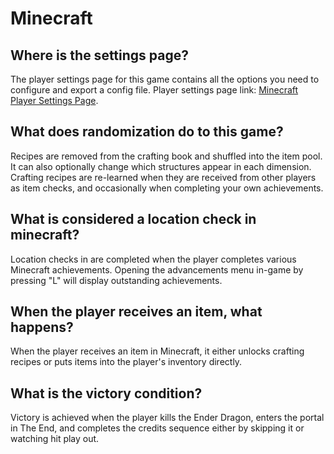 # Minecraft

## Where is the settings page?

The player settings page for this game contains all the options you need to configure and export a config file. Player
settings page link: [Minecraft Player Settings Page](../player-settings).

## What does randomization do to this game?

Recipes are removed from the crafting book and shuffled into the item pool. It can also optionally change which
structures appear in each dimension. Crafting recipes are re-learned when they are received from other players as item
checks, and occasionally when completing your own achievements.

## What is considered a location check in minecraft?

Location checks in are completed when the player completes various Minecraft achievements. Opening the advancements menu
in-game by pressing "L" will display outstanding achievements.

## When the player receives an item, what happens?

When the player receives an item in Minecraft, it either unlocks crafting recipes or puts items into the player's
inventory directly.

## What is the victory condition?

Victory is achieved when the player kills the Ender Dragon, enters the portal in The End, and completes the credits
sequence either by skipping it or watching hit play out.
